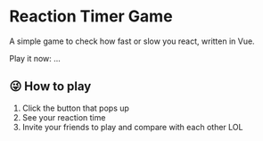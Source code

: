 # Reaction Timer Game
A simple game to check how fast or slow you react, written in Vue.

Play it now: ...

## 😜 How to play
1. Click the button that pops up 
2. See your reaction time
3. Invite your friends to play and compare with each other LOL
